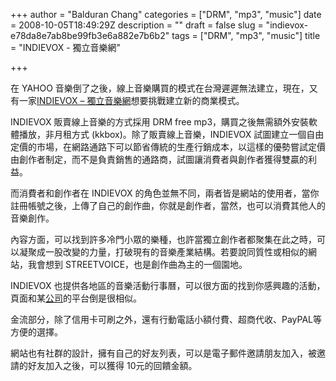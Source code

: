 +++
author = "Balduran Chang"
categories = ["DRM", "mp3", "music"]
date = 2008-10-05T18:49:29Z
description = ""
draft = false
slug = "indievox-e78da8e7ab8be99fb3e6a882e7b6b2"
tags = ["DRM", "mp3", "music"]
title = "INDIEVOX - 獨立音樂網"

+++


在 YAHOO 音樂倒了之後，線上音樂購買的模式在台灣遲遲無法建立，現在，又有一家[INDIEVOX – 獨立音樂網](http://www.indievox.com/)想要挑戰建立新的商業模式。

INDIEVOX 販賣線上音樂的方式採用 DRM free mp3，購買之後無需額外安裝軟體播放，非月租方式 (kkbox)。除了販賣線上音樂，INDIEVOX 試圖建立一個自由定價的市場，在網路通路下可以節省傳統的生產行銷成本，以這樣的優勢嘗試定價由創作者制定，而不是負責銷售的通路商，試圖讓消費者與創作者獲得雙贏的利益。

而消費者和創作者在 INDIEVOX 的角色並無不同，兩者皆是網站的使用者，當你註冊帳號之後，上傳了自己的創作曲，你就是創作者，當然，也可以消費其他人的音樂創作。

內容方面，可以找到許多冷門小眾的樂種，也許當獨立創作者都聚集在此之時，可以凝聚成一股改變的力量，打破現有的音樂產業結構。若要說同質性或相似的網站，我會想到 STREETVOICE，也是創作曲為主的一個園地。

INDIEVOX 也提供各地區的音樂活動行事曆，可以很方面的找到你感興趣的活動，頁面和某[公司](http://handlino.com/)的平台倒是很相似。

金流部分，除了信用卡可刷之外，還有行動電話小額付費、超商代收、PayPAL等方便的選擇。

網站也有社群的設計，擁有自己的好友列表，可以是電子郵件邀請朋友加入，被邀請的好友加入之後，可以獲得 10元的回饋金額。

